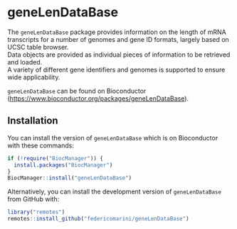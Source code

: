 # geneLenDataBase

The `geneLenDataBase` package provides information on the length of mRNA transcripts 
for a number of genomes and gene ID formats, largely based on UCSC table browser.  
Data objects are provided as individual pieces of information to be retrieved 
and loaded.  
A variety of different gene identifiers and genomes is supported to ensure wide 
applicability.

`geneLenDataBase` can be found on Bioconductor
(<https://www.bioconductor.org/packages/geneLenDataBase>).

## Installation

You can install the version of `geneLenDataBase` which is on Bioconductor with these commands:

``` r
if (!require("BiocManager")) {
  install.packages("BiocManager")
}
BiocManager::install("geneLenDataBase")
```

Alternatively, you can install the development version of `geneLenDataBase` from GitHub with:

``` r
library("remotes")
remotes::install_github("federicomarini/geneLenDataBase")
```

